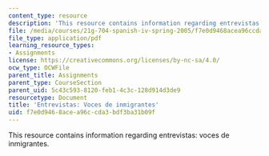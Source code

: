 ```yaml
---
content_type: resource
description: 'This resource contains information regarding entrevistas: voces de inmigrantes.'
file: /media/courses/21g-704-spanish-iv-spring-2005/f7e0d9468acea96ccda3bdf3ba31b09f_MIT21G_704S05_vocesinmigra.pdf
file_type: application/pdf
learning_resource_types:
- Assignments
license: https://creativecommons.org/licenses/by-nc-sa/4.0/
ocw_type: OCWFile
parent_title: Assignments
parent_type: CourseSection
parent_uid: 5c43c593-8120-feb1-4c3c-128d914d3de9
resourcetype: Document
title: 'Entrevistas: Voces de inmigrantes'
uid: f7e0d946-8ace-a96c-cda3-bdf3ba31b09f
---
```

This resource contains information regarding entrevistas: voces de inmigrantes.